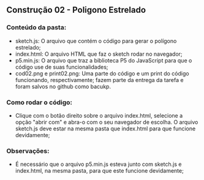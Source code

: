 ## Construção 02 - Poligono Estrelado

### Conteúdo da pasta:
- sketch.js: O arquivo que contém o código para gerar o polígono estrelado;
- index.html: O arquivo HTML que faz o sketch rodar no navegador;
- p5.min.js: O arquivo que traz a biblioteca P5 do JavaScript para que o código use de suas funcionalidades;
- cod02.png e print02.png: Uma parte do código e um print do código funcionando, respectivamente; fazem parte da entrega da tarefa e foram salvos no github como bacukp.

### Como rodar o código:
- Clique com o botão direito sobre o arquivo index.html, selecione a opção "abrir com" e abra-o com o seu navegador de escolha. O arquivo sketch.js deve estar na mesma pasta que index.html para que funcione devidamente;

### Observações:
- É necessário que o arquivo p5.min.js esteva junto com sketch.js e index.html, na mesma pasta, para que este funcione devidamente;
